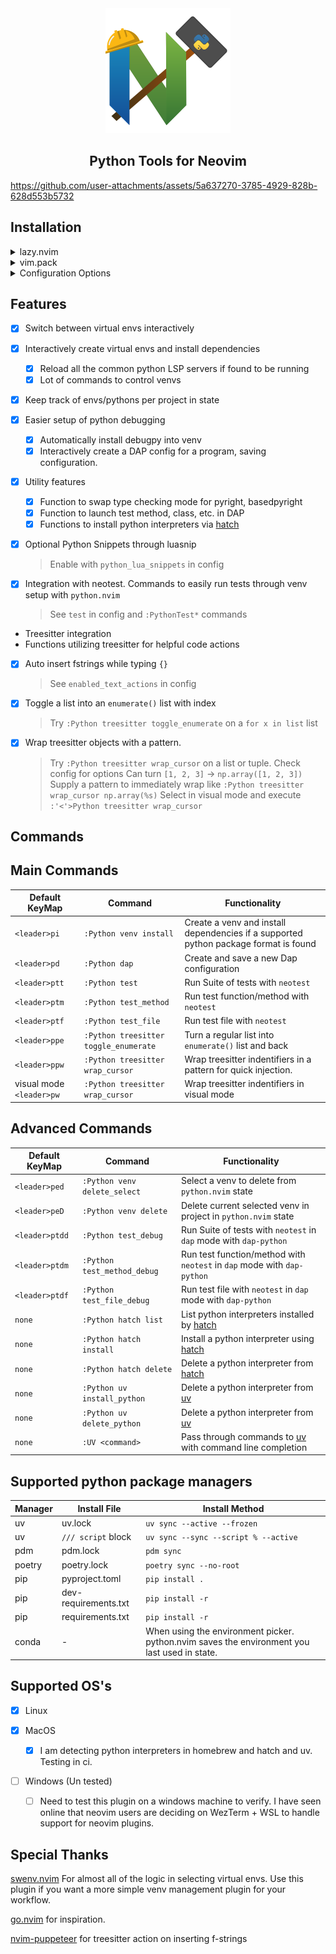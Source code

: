 
<div align="center">
<img src="./doc/python_nvim_logo.svg" alt="logo" width="200"/>
  
<h2>Python Tools for Neovim</h2>

</div>
 
https://github.com/user-attachments/assets/5a637270-3785-4929-828b-628d553b5732

## Installation

<details>
<summary>lazy.nvim</summary>

**Example Config**

```lua
return {
  ---@module 'python'
  {
    "joshzcold/python.nvim",
    dependencies = {
        { "mfussenegger/nvim-dap" },
        { "mfussenegger/nvim-dap-python" },
        { "neovim/nvim-lspconfig" },
        { "L3MON4D3/LuaSnip" },
        { "nvim-neotest/neotest" },
        { "nvim-neotest/neotest-python" },
    },
    ---@type python.Config
    opts = { ---@diagnostic disable-line: missing-fields`
    }
  }
}
```

**Include Snippets** by enabling `python_lua_snippets` and adding LuaSnip as a dependency

```lua
return {
  ---@module 'python'
  {
    "joshzcold/python.nvim",
    dependencies = {
        { "mfussenegger/nvim-dap" },
        { "mfussenegger/nvim-dap-python" },
        { "neovim/nvim-lspconfig" },
        { "L3MON4D3/LuaSnip" },
        { "nvim-neotest/neotest" },
        { "nvim-neotest/neotest-python" },
    },
    ---@type python.Config
    opts = { ---@diagnostic disable-line: missing-fields`
        python_lua_snippets = true
    },
  }
}
```

</details>

<details>
<summary>vim.pack</summary>

**Example Config**

```lua
vim.pack.add("https://github.com/joshzcold/python.nvim")
vim.pack.add("https://github.com/mfussenegger/nvim-dap")
vim.pack.add("https://github.com/mfussenegger/nvim-dap-python")
vim.pack.add("https://github.com/neovim/nvim-lspconfig")
vim.pack.add("https://github.com/L3MON4D3/LuaSnip")
vim.pack.add("https://github.com/nvim-neotest/neotest")
vim.pack.add("https://github.com/nvim-neotest/neotest-python")
```

</details>

<details>
<summary>Configuration Options</summary>

```lua
return {
  ---@module 'python'
  {
    "joshzcold/python.nvim",
    ---@type python.Config
    opts = {
        -- Should return a list of tables with a `name` and a `path` entry each.
        -- Gets the argument `venvs_path` set below.
        -- By default just lists the entries in `venvs_path`.
        ---@return VEnv[]
        get_venvs = function(venvs_path)
            return require("python.venv").get_venvs(venvs_path)
        end,
        -- Path for venvs picker
        venvs_path = vim.fn.expand("~/.virtualenvs"),
        -- Something to do after setting an environment
        post_set_venv = nil,
        -- base path for creating new venvs
        auto_create_venv_path = function(parent_dir)
            return vim.fs.joinpath(parent_dir, ".venv")
        end,
        -- Patterns for autocmd LspAttach that trigger the auto venv logic
        -- Add onto this list if you depend on venvs for other file types
        -- like .yaml, .yml for ansible
        auto_venv_lsp_attach_patterns = { "*.py" },

        -- Buffer patterns to activate commands for python.nvim
        command_setup_buf_pattern = { "*.py" },

        -- Load python.nvim python snippets
        python_lua_snippets = false,

        -- List of text actions to take on InsertLeave, TextChanged
        -- Put in empty table or nil to disable
        enabled_text_actions = {
            "f-strings", -- When inserting {}, put in an f-string
        },
        -- Adjust when enabled_text_actions is triggered
        enabled_text_actions_autocmd_events = { "InsertLeave" },

        treesitter = {
            functions = {
            -- Wrap treesitter identifier under cursor using substitute_options
            wrapper = {
                -- Substitute options for PythonTSWrapWithFunc
                substitute_options = {
                "print(%s)",
                "log.debug(%s)",
                "log.info(%s)",
                "log.warning(%s)",
                "log.error(%s)",
                "np.array(%s)",
                },

                -- Look for tree-sitter types to wrap
                find_types = {
                "tuple",
                "string",
                "true",
                "false",
                "list",
                "call",
                "parenthesized_expression",
                "expression_statement",
                "integer",
                },
            },
            },
        },
        -- Load python keymaps. Everything starting with <leader>p...
        keymaps = {
            -- following nvim_set_keymap() mode, lhs, rhs, opts
            mappings = {
            ["<leader>pv"] = { "n", "<cmd>Python venv pick<cr>", { desc = "python.nvim: pick venv" } },
            ["<leader>pi"] = { "n", "<cmd>Python venv install<cr>", { desc = "python.nvim: python venv install" } },
            ["<leader>pd"] = { "n", "<cmd>Python dap<cr>", { desc = "python.nvim: python run debug program" } },

            -- Test Actions
            ["<leader>ptt"] = { "n", "<cmd>Python test<cr>", { desc = "python.nvim: python run test suite" } },
            ["<leader>ptm"] = { "n", "<cmd>Python test_method<cr>", { desc = "python.nvim: python run test method" } },
            ["<leader>ptf"] = { "n", "<cmd>Python test_file<cr>", { desc = "python.nvim: python run test file" } },
            ["<leader>ptdd"] = { "n", "<cmd>Python test_debug<cr>", { desc = "python.nvim: run test suite in debug mode." } },
            ["<leader>ptdm"] = {
                "n",
                "<cmd>Python test_method_debug<cr>",
                { desc = "python.nvim: run test method in debug mode." },
            },
            ["<leader>ptdf"] = {
                "n",
                "<cmd>Python test_file_debug<cr>",
                { desc = "python.nvim: run test file in debug mode." },
            },

            -- VEnv Actions
            ["<leader>ped"] = {
                "n",
                "<cmd>Python venv delete_select<cr>",
                { desc = "python.nvim: select and delete a known venv." },
            },
            ["<leader>peD"] = { "n", "<cmd>Python venv delete<cr>", { desc = "python.nvim: delete current venv set." } },

            -- Language Actions
            ["<leader>ppe"] = {
                "n",
                "<cmd>Python treesitter toggle_enumerate<cr>",
                { desc = "python.nvim: turn list into enumerate" },
            },
            ["<leader>ppw"] = {
                "n",
                "<cmd>Python treesitter wrap_cursor<cr>",
                { desc = "python.nvim: wrap treesitter identifier with pattern" },
            },
            ["<leader>pw"] = {
                "v",
                ":Python treesitter wrap_cursor<cr>",
                { desc = "python.nvim: wrap treesitter identifier with pattern" },
            },
            },
        },
        -- Settings regarding ui handling
        ui = {
            -- Amount of time to pause closing of ui after a finished task
            ui_close_timeout = 5000,

            -- Default ui style for interfaces created by python.nvim
            ---@alias python_ui_default_style "'popup'|'split'|nil"
            default_ui_style = "popup",

            -- Customize the position and behavior of the ui style
            popup = {
            win_opts = {
                -- border = "rounded",
                -- relative = "win",
                -- focusable = true,
                -- title = "python.nvim",
                -- anchor = "SE",
                -- zindex = 999,
                -- width = 40,
                -- height = 20,
                -- row = vim.o.lines - 3,
                -- col = vim.o.columns -2,
            },
            },
            split = {
            win_opts = {
                -- split = 'below',
                -- win = 0,
                -- width = 40,
                -- height = 10,
                -- focusable = true,
            },
            },
        },

        -- Tell neotest-python which test runner to use
        test = {
            test_runner = "pytest",
        },
    }
  }
}

```

</details>

## Features

- [x] Switch between virtual envs interactively
- [x] Interactively create virtual envs and install dependencies

  - [x] Reload all the common python LSP servers if found to be running
  - [x] Lot of commands to control venvs

- [x] Keep track of envs/pythons per project in state

- [x] Easier setup of python debugging

  - [x] Automatically install debugpy into venv
  - [x] Interactively create a DAP config for a program, saving configuration.

- [x] Utility features

  - [x] Function to swap type checking mode for pyright, basedpyright
  - [x] Function to launch test method, class, etc. in DAP
  - [x] Functions to install python interpreters via [hatch](https://hatch.pypa.io/latest/)

- [x] Optional Python Snippets through luasnip

  > Enable with `python_lua_snippets` in config

- [x] Integration with neotest. Commands to easily run tests through venv setup with `python.nvim`

  > See `test` in config and `:PythonTest*` commands

- Treesitter integration
- Functions utilizing treesitter for helpful code actions
- [x] Auto insert fstrings while typing `{}`
  > See `enabled_text_actions` in config
- [x] Toggle a list into an `enumerate()` list with index
  > Try `:Python treesitter toggle_enumerate` on a `for x in list` list
- [x] Wrap treesitter objects with a pattern.
  > Try `:Python treesitter wrap_cursor` on a list or tuple. Check config for options
  > Can turn `[1, 2, 3]` -> `np.array([1, 2, 3])`
  > Supply a pattern to immediately wrap like `:Python treesitter wrap_cursor np.array(%s)`
  > Select in visual mode and execute `:'<'>Python treesitter wrap_cursor`

## Commands

## Main Commands

| Default KeyMap           | Command                               | Functionality                                                                        |
| ------------------------ | ------------------------------------- | ------------------------------------------------------------------------------------ |
| `<leader>pi`             | `:Python venv install`                | Create a venv and install dependencies if a supported python package format is found |
| `<leader>pd`             | `:Python dap`                         | Create and save a new Dap configuration                                              |
| `<leader>ptt`            | `:Python test`                        | Run Suite of tests with `neotest`                                                    |
| `<leader>ptm`            | `:Python test_method`                 | Run test function/method with `neotest`                                              |
| `<leader>ptf`            | `:Python test_file`                   | Run test file with `neotest`                                                         |
| `<leader>ppe`            | `:Python treesitter toggle_enumerate` | Turn a regular list into `enumerate()` list and back                                 |
| `<leader>ppw`            | `:Python treesitter wrap_cursor`      | Wrap treesitter indentifiers in a pattern for quick injection.                       |
| visual mode `<leader>pw` | `:Python treesitter wrap_cursor`      | Wrap treesitter indentifiers in visual mode                                          |

## Advanced Commands

| Default KeyMap | Command                      | Functionality                                                                          |
| -------------- | ---------------------------- | -------------------------------------------------------------------------------------- |
| `<leader>ped`  | `:Python venv delete_select` | Select a venv to delete from `python.nvim` state                                       |
| `<leader>peD`  | `:Python venv delete`        | Delete current selected venv in project in `python.nvim` state                         |
| `<leader>ptdd` | `:Python test_debug`         | Run Suite of tests with `neotest` in `dap` mode with `dap-python`                      |
| `<leader>ptdm` | `:Python test_method_debug`  | Run test function/method with `neotest` in `dap` mode with `dap-python`                |
| `<leader>ptdf` | `:Python test_file_debug`    | Run test file with `neotest` in `dap` mode with `dap-python`                           |
| `none`         | `:Python hatch list`         | List python interpreters installed by [hatch](https://hatch.pypa.io/latest/)           |
| `none`         | `:Python hatch install`      | Install a python interpreter using [hatch](https://hatch.pypa.io/latest/)              |
| `none`         | `:Python hatch delete`       | Delete a python interpreter from [hatch](https://hatch.pypa.io/latest/)                |
| `none`         | `:Python uv install_python`  | Delete a python interpreter from [uv](https://docs.astral.sh/uv/)                      |
| `none`         | `:Python uv delete_python`   | Delete a python interpreter from [uv](https://docs.astral.sh/uv/)                      |
| `none`         | `:UV <command>`              | Pass through commands to [uv](https://docs.astral.sh/uv/) with command line completion |

## Supported python package managers

| Manager | Install File         | Install Method                                                                               |
| ------- | -------------------- | -------------------------------------------------------------------------------------------- |
| uv      | uv.lock              | `uv sync --active --frozen`                                                                  |
| uv      | `/// script` block   | `uv sync --sync --script % --active`                                                         |
| pdm     | pdm.lock             | `pdm sync`                                                                                   |
| poetry  | poetry.lock          | `poetry sync --no-root`                                                                      |
| pip     | pyproject.toml       | `pip install .`                                                                              |
| pip     | dev-requirements.txt | `pip install -r`                                                                             |
| pip     | requirements.txt     | `pip install -r`                                                                             |
| conda   | -                    | When using the environment picker. python.nvim saves the environment you last used in state. |

## Supported OS's

- [x] Linux

- [x] MacOS

  - [x] I am detecting python interpreters in homebrew and hatch and uv. Testing in ci.

- [ ] Windows (Un tested)
  - [ ] Need to test this plugin on a windows machine to verify. I have seen online that neovim users are deciding on WezTerm + WSL to handle support for neovim plugins.

## Special Thanks

[swenv.nvim](https://github.com/AckslD/swenv.nvim) For almost all of the logic in selecting virtual envs.
Use this plugin if you want a more simple venv management plugin for your workflow.

[go.nvim](https://github.com/ray-x/go.nvim) for inspiration.

[nvim-puppeteer](https://github.com/chrisgrieser/nvim-puppeteer) for treesitter action on inserting f-strings
